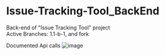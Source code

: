 # Issue-Tracking-Tool_BackEnd
Back-end of "Issue Tracking Tool" project\
Active Branches: 1.1-b-1, and fork



Documented Api calls
![image](https://user-images.githubusercontent.com/75988913/216691614-bb102b50-a8fe-4697-b89a-7f934daf3bba.png)


